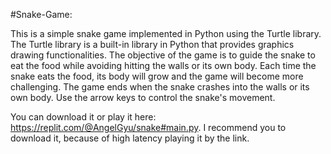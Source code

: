 #Snake-Game:

This is a simple snake game implemented in Python using the Turtle library. The Turtle library is a built-in library in Python that provides graphics drawing 
functionalities. The objective of the game is to guide the snake to eat the food while avoiding hitting the walls or its own body. Each time the snake eats the food, 
its body will grow and the game will become more challenging. The game ends when the snake crashes into the walls or its own body.
Use the arrow keys to control the snake's movement.

You can download it or play it here: https://replit.com/@AngelGyu/snake#main.py. I recommend you to download it, because of high latency playing it by the link.
